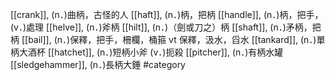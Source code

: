 [[crank]], (n．)曲柄，古怪的人 
[[haft]], (n．)柄，把柄 
[[handle]], (n．)柄，把手，(v．)處理 
[[helve]], (n．)斧柄 
[[hilt]], (n．)（劍或刀之）柄 
[[shaft]], (n．)矛柄，把柄 
[[bail]], (n．)保釋，把手，柵欄，桶箍 vt 保釋，汲水，舀水 
[[tankard]], (n．)單柄大酒杯 
[[hatchet]], (n．)短柄小斧 (v．)扼殺 
[[pitcher]], (n．)有柄水罐 
[[sledgehammer]], (n．)長柄大錘 
#category
